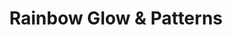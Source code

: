 ---
template: exercise
title: Rainbow Glow & Patterns
level: 3
exercise: 1
category: ImagiCharm
tags: ['Level 3']
---